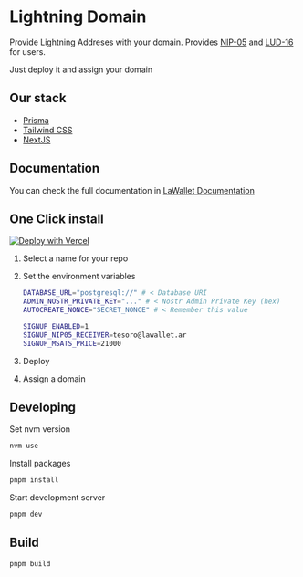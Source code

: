 # Lightning Domain

Provide Lightning Addreses with your domain.
Provides [NIP-05](https://github.com/nostr-protocol/nips/blob/master/05.md) and [LUD-16](https://github.com/lnurl/luds/blob/luds/16.md) for users.

Just deploy it and assign your domain

## Our stack

- [Prisma](https://prisma.io)
- [Tailwind CSS](https://tailwindcss.com)
- [NextJS](https://nextjs.org)

## Documentation

You can check the full documentation in [LaWallet Documentation](https://backend.lawallet.io/identity-provider)

## One Click install

[![Deploy with Vercel](https://vercel.com/button)](https://vercel.com/new/clone?repository-url=https%3A%2F%2Fgithub.com%2Flawalletio%2Flightning-domain&env=ADMIN_NOSTR_PRIVATE_KEY,AUTOCREATE_NONCE&project-name=lightning-domain&repository-name=lightning-domain&integration-ids=oac_3sK3gnG06emjIEVL09jjntDD)

1. Select a name for your repo
2. Set the environment variables

   ```bash
   DATABASE_URL="postgresql://" # < Database URI
   ADMIN_NOSTR_PRIVATE_KEY="..." # < Nostr Admin Private Key (hex)
   AUTOCREATE_NONCE="SECRET_NONCE" # < Remember this value

   SIGNUP_ENABLED=1
   SIGNUP_NIP05_RECEIVER=tesoro@lawallet.ar
   SIGNUP_MSATS_PRICE=21000
   ```

3. Deploy
4. Assign a domain

## Developing

Set nvm version

```bash
nvm use
```

Install packages

```bash
pnpm install
```

Start development server

```bash
pnpm dev
```

## Build

```bash
pnpm build
```
